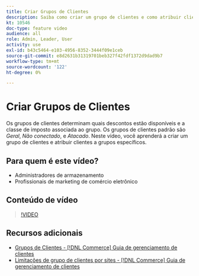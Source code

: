 ```yaml
---
title: Criar Grupos de Clientes
description: Saiba como criar um grupo de clientes e como atribuir clientes a grupos específicos, que determinam os descontos disponíveis e a classe de imposto associada.
kt: 10546
doc-type: feature video
audience: all
role: Admin, Leader, User
activity: use
exl-id: b43c5464-e103-4956-8352-3444f09e1ceb
source-git-commit: e8d2631b31319701beb327f42fdf1372d9dad9b7
workflow-type: tm+mt
source-wordcount: '122'
ht-degree: 0%

---
```


# Criar Grupos de Clientes

Os grupos de clientes determinam quais descontos estão disponíveis e a classe de imposto associada ao grupo. Os grupos de clientes padrão são _Geral_, _Não conectado_, e _Atacado_. Neste vídeo, você aprenderá a criar um grupo de clientes e atribuir clientes a grupos específicos.

## Para quem é este vídeo?

- Administradores de armazenamento
- Profissionais de marketing de comércio eletrônico

## Conteúdo de vídeo

>[!VIDEO](https://video.tv.adobe.com/v/343660?quality=12&learn=on)

## Recursos adicionais

- [Grupos de Clientes - [!DNL Commerce] Guia de gerenciamento de clientes](https://experienceleague.adobe.com/docs/commerce-admin/customers/customers-menu/customer-groups.html)
- [Limitações de grupo de clientes por sites - [!DNL Commerce] Guia de gerenciamento de clientes](https://developer.adobe.com/commerce/php/development/components/indexing/optimization/#customer-group-limitations-by-websites)
